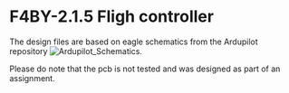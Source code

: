 # F4BY-2.1.5 Fligh controller 

The design files are based on eagle schematics from the Ardupilot repository ![Ardupilot_Schematics](https://github.com/ArduPilot/Schematics/tree/master/F4BY).

Please do note that the pcb is not tested and was designed as part of an assignment.

